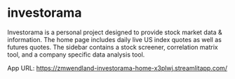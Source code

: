 # investorama
Investorama is a personal project designed to provide stock market data & information. The home page includes daily live US index quotes as well as futures quotes. The sidebar contains a stock screener, correlation matrix tool, and a company specific data analysis tool.

App URL: https://zmwendland-investorama-home-x3plwj.streamlitapp.com/
